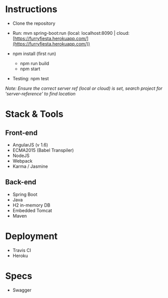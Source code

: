 
# Instructions 

* Clone the repository 

* Run: mvn spring-boot:run (local: localhost:8090 | cloud: [https://furryfiesta.herokuapp.com/](https://furryfiesta.herokuapp.com/))

* npm install (first run)
  * npm run build
  * npm start

* Testing: npm test

*Note: Ensure the correct server ref (local or cloud) is set, search project for 'server-reference' to find location*

# Stack & Tools

## Front-end

* AngularJS (v 1.6)
* ECMA2015 (Babel Transpiler) 
* NodeJS
* Webpack 
* Karma / Jasmine

## Back-end

* Spring Boot 
* Java
* H2 in-memory DB 
* Embedded Tomcat 
* Maven 

# Deployment

* Travis CI 
* Heroku 

# Specs
* Swagger




